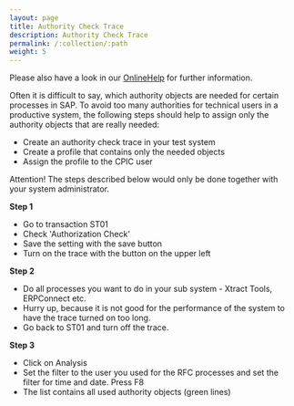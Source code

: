 ```yaml
---
layout: page
title: Authority Check Trace
description: Authority Check Trace
permalink: /:collection/:path
weight: 5
---
```


Please also have a look in our [OnlineHelp](https://help.theobald-software.com/en/) for further information.

Often it is difficult to say, which authority objects are needed for certain processes in SAP. To avoid too many authorities for technical users in a productive system, the following steps should help to assign only the authority objects that are really needed:

- Create an authority check trace in your test system
- Create a profile that contains only the needed objects
- Assign the profile to the CPIC user

Attention! The steps described below would only be done together with your system administrator.

**Step 1**

- Go to transaction ST01
- Check 'Authorization Check'
- Save the setting with the save button
- Turn on the trace with the button on the upper left

**Step 2**

- Do all processes you want to do in your sub system - Xtract Tools, ERPConnect etc.
- Hurry up, because it is not good for the performance of the system to have the trace turned on too long.
- Go back to ST01 and turn off the trace.

**Step 3**

- Click on Analysis
- Set the filter to the user you used for the RFC processes and set the filter for time and date. Press F8
- The list contains all used authority objects (green lines)


